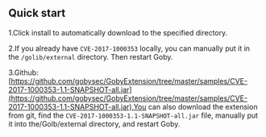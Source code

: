 ## Quick start

1.Click install to automatically download to the specified directory.

2.If you already have `CVE-2017-1000353` locally, you can manually put it in the `/golib/external` directory. Then restart Goby.

3.Github: [https://github.com/gobysec/GobyExtension/tree/master/samples/CVE-2017-1000353-1.1-SNAPSHOT-all.jar](https://github.com/gobysec/GobyExtension/tree/master/samples/CVE-2017-1000353-1.1-SNAPSHOT-all.jar),You can also download the extension from git, find the `CVE-2017-1000353-1.1-SNAPSHOT-all.jar` file, manually put it into the/Golb/external directory, and restart Goby.
